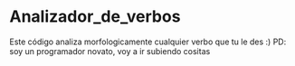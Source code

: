 # Analizador_de_verbos
Este código analiza morfologicamente cualquier verbo que tu le des :) PD: soy un programador novato, voy a ir subiendo cositas 
